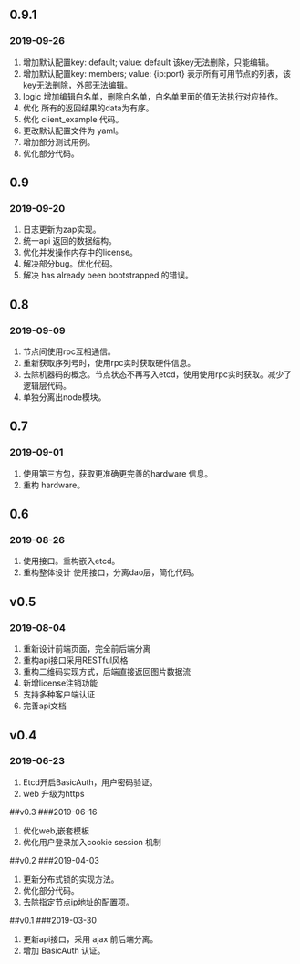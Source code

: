 
## 0.9.1
### 2019-09-26
1. 增加默认配置key: default; value: default 该key无法删除，只能编辑。
2. 增加默认配置key: members; value: {ip:port} 表示所有可用节点的列表，该key无法删除，外部无法编辑。
3. logic 增加编辑白名单，删除白名单，白名单里面的值无法执行对应操作。
4. 优化 所有的返回结果的data为有序。
5. 优化 client_example 代码。
6. 更改默认配置文件为 yaml。
7. 增加部分测试用例。
8. 优化部分代码。

## 0.9
### 2019-09-20
1. 日志更新为zap实现。
2. 统一api 返回的数据结构。
3. 优化并发操作内存中的license。
4. 解决部分bug。优化代码。
5. 解决 has already been bootstrapped 的错误。

## 0.8
### 2019-09-09
1. 节点间使用rpc互相通信。
2. 重新获取序列号时，使用rpc实时获取硬件信息。
3. 去除机器码的概念。节点状态不再写入etcd，使用使用rpc实时获取。减少了逻辑层代码。
4. 单独分离出node模块。

## 0.7
### 2019-09-01
1. 使用第三方包，获取更准确更完善的hardware 信息。
2. 重构 hardware。

## 0.6
### 2019-08-26
1. 使用接口。重构嵌入etcd。
2. 重构整体设计 使用接口，分离dao层，简化代码。


## v0.5
### 2019-08-04
1. 重新设计前端页面，完全前后端分离
2. 重构api接口采用RESTful风格
3. 重构二维码实现方式，后端直接返回图片数据流
4. 新增license注销功能
5. 支持多种客户端认证
6. 完善api文档

## v0.4
### 2019-06-23
1. Etcd开启BasicAuth，用户密码验证。
2. web 升级为https

##v0.3
###2019-06-16
1. 优化web,嵌套模板
2. 优化用户登录加入cookie session 机制

##v0.2
###2019-04-03
1. 更新分布式锁的实现方法。
2. 优化部分代码。
3. 去除指定节点ip地址的配置项。

##v0.1
###2019-03-30
1. 更新api接口，采用 ajax 前后端分离。
2. 增加 BasicAuth 认证。